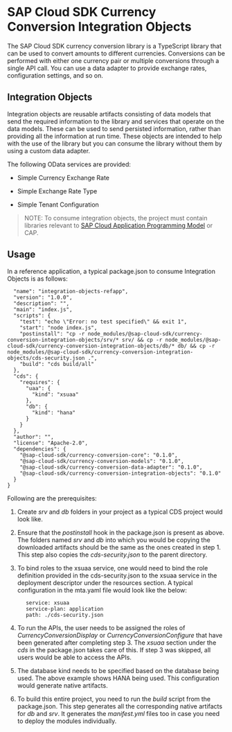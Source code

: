 # SAP Cloud SDK Currency Conversion Integration Objects

The SAP Cloud SDK currency conversion library is a TypeScript library that can be used to convert amounts to different currencies. Conversions can be performed with either one currency pair or multiple conversions through a single API call. You can use a data adapter to provide exchange rates, configuration settings, and so on.

## Integration Objects

Integration objects are reusable artifacts consisting of data models that send the required information to the library and services that operate on the data models. These can be used to send persisted information, rather than providing all the information at run time. These objects are intended to help with the use of the library but you can consume the library without them by using a custom data adapter.

The following OData services are provided:

* Simple Currency Exchange Rate

* Simple Exchange Rate Type

* Simple Tenant Configuration

> NOTE:
To consume integration objects, the project must contain libraries relevant to [SAP Cloud Application Programming Model](https://cap.cloud.sap/docs/) or CAP.

## Usage

In a reference application, a typical package.json to consume Integration Objects is as follows:
``` {
  "name": "integration-objects-refapp",
  "version": "1.0.0",
  "description": "",
  "main": "index.js",
  "scripts": {
    "test": "echo \"Error: no test specified\" && exit 1",
    "start": "node index.js",
    "postinstall": "cp -r node_modules/@sap-cloud-sdk/currency-conversion-integration-objects/srv/* srv/ && cp -r node_modules/@sap-cloud-sdk/currency-conversion-integration-objects/db/* db/ && cp -r node_modules/@sap-cloud-sdk/currency-conversion-integration-objects/cds-security.json .",
    "build": "cds build/all"
  },
  "cds": {
    "requires": {
      "uaa": {
        "kind": "xsuaa"
      },
      "db": {
        "kind": "hana"
      }
    }
  },
  "author": "",
  "license": "Apache-2.0",
  "dependencies": {
    "@sap-cloud-sdk/currency-conversion-core": "0.1.0",
    "@sap-cloud-sdk/currency-conversion-models": "0.1.0",
    "@sap-cloud-sdk/currency-conversion-data-adapter": "0.1.0",
    "@sap-cloud-sdk/currency-conversion-integration-objects": "0.1.0"
  }
}

```
Following are the prerequisites: 
1. Create *srv* and *db* folders in your project as a typical CDS project would look like.
	
2. Ensure that the *postinstall* hook in the package.json is present as above. The folders named *srv* and *db* into which you would be copying the downloaded artifacts should be the same as the ones created in step 1. This step also copies the *cds-security.json* to the parent directory.

3. To bind roles to the xsuaa service, one would need to bind the role definition provided in the cds-security.json to the xsuaa service in the deployment descriptor under the resources section. A typical configuration in the mta.yaml file would look like the below:
```parameters:
      service: xsuaa
      service-plan: application
      path: ./cds-security.json
```

4. To run the APIs, the user needs to be assigned the roles of *CurrencyConversionDisplay* or *CurrencyConversionConfigure* that have been generated after completing step 3. The *xsuaa* section under the *cds* in the package.json takes care of this. If step 3 was skipped, all users would be able to access the APIs.
	
5. The database kind needs to be specified based on the database being used. The above example shows HANA being used. This configuration would generate native artifacts. 

6. To build this entire project, you need to run the *build* script from the package.json. This step generates all the corresponding native artifacts for *db* and *srv*. It generates the *manifest.yml* files too in case you need to deploy the modules individually.
